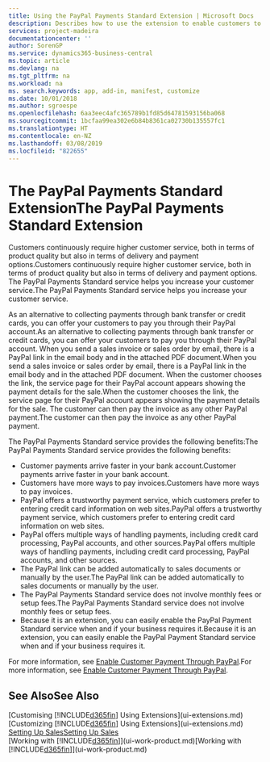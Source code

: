 ```yaml
---
title: Using the PayPal Payments Standard Extension | Microsoft Docs
description: Describes how to use the extension to enable customers to make payments with PayPal.
services: project-madeira
documentationcenter: ''
author: SorenGP
ms.service: dynamics365-business-central
ms.topic: article
ms.devlang: na
ms.tgt_pltfrm: na
ms.workload: na
ms. search.keywords: app, add-in, manifest, customize
ms.date: 10/01/2018
ms.author: sgroespe
ms.openlocfilehash: 6aa3eec4afc365789b1fd85d64781593156ba068
ms.sourcegitcommit: 1bcfaa99ea302e6b84b8361ca02730b135557fc1
ms.translationtype: HT
ms.contentlocale: en-NZ
ms.lasthandoff: 03/08/2019
ms.locfileid: "822655"
---
```

# <a name="the-paypal-payments-standard-extension"></a><span data-ttu-id="55861-103">The PayPal Payments Standard Extension</span><span class="sxs-lookup"><span data-stu-id="55861-103">The PayPal Payments Standard Extension</span></span>
<span data-ttu-id="55861-104">Customers continuously require higher customer service, both in terms of product quality but also in terms of delivery and payment options.</span><span class="sxs-lookup"><span data-stu-id="55861-104">Customers continuously require higher customer service, both in terms of product quality but also in terms of delivery and payment options.</span></span> <span data-ttu-id="55861-105">The PayPal Payments Standard service helps you increase your customer service.</span><span class="sxs-lookup"><span data-stu-id="55861-105">The PayPal Payments Standard service helps you increase your customer service.</span></span>

<span data-ttu-id="55861-106">As an alternative to collecting payments through bank transfer or credit cards, you can offer your customers to pay you through their PayPal account.</span><span class="sxs-lookup"><span data-stu-id="55861-106">As an alternative to collecting payments through bank transfer or credit cards, you can offer your customers to pay you through their PayPal account.</span></span> <span data-ttu-id="55861-107">When you send a sales invoice or sales order by email, there is a PayPal link in the email body and in the attached PDF document.</span><span class="sxs-lookup"><span data-stu-id="55861-107">When you send a sales invoice or sales order by email, there is a PayPal link in the email body and in the attached PDF document.</span></span> <span data-ttu-id="55861-108">When the customer chooses the link, the service page for their PayPal account appears showing the payment details for the sale.</span><span class="sxs-lookup"><span data-stu-id="55861-108">When the customer chooses the link, the service page for their PayPal account appears showing the payment details for the sale.</span></span> <span data-ttu-id="55861-109">The customer can then pay the invoice as any other PayPal payment.</span><span class="sxs-lookup"><span data-stu-id="55861-109">The customer can then pay the invoice as any other PayPal payment.</span></span>

<span data-ttu-id="55861-110">The PayPal Payments Standard service provides the following benefits:</span><span class="sxs-lookup"><span data-stu-id="55861-110">The PayPal Payments Standard service provides the following benefits:</span></span>

* <span data-ttu-id="55861-111">Customer payments arrive faster in your bank account.</span><span class="sxs-lookup"><span data-stu-id="55861-111">Customer payments arrive faster in your bank account.</span></span>
* <span data-ttu-id="55861-112">Customers have more ways to pay invoices.</span><span class="sxs-lookup"><span data-stu-id="55861-112">Customers have more ways to pay invoices.</span></span>
* <span data-ttu-id="55861-113">PayPal offers a trustworthy payment service, which customers prefer to entering credit card information on web sites.</span><span class="sxs-lookup"><span data-stu-id="55861-113">PayPal offers a trustworthy payment service, which customers prefer to entering credit card information on web sites.</span></span>
* <span data-ttu-id="55861-114">PayPal offers multiple ways of handling payments, including credit card processing, PayPal accounts, and other sources.</span><span class="sxs-lookup"><span data-stu-id="55861-114">PayPal offers multiple ways of handling payments, including credit card processing, PayPal accounts, and other sources.</span></span>
* <span data-ttu-id="55861-115">The PayPal link can be added automatically to sales documents or manually by the user.</span><span class="sxs-lookup"><span data-stu-id="55861-115">The PayPal link can be added automatically to sales documents or manually by the user.</span></span>
* <span data-ttu-id="55861-116">The PayPal Payments Standard service does not involve monthly fees or setup fees.</span><span class="sxs-lookup"><span data-stu-id="55861-116">The PayPal Payments Standard service does not involve monthly fees or setup fees.</span></span>
* <span data-ttu-id="55861-117">Because it is an extension, you can easily enable the PayPal Payment Standard service when and if your business requires it.</span><span class="sxs-lookup"><span data-stu-id="55861-117">Because it is an extension, you can easily enable the PayPal Payment Standard service when and if your business requires it.</span></span>  

<span data-ttu-id="55861-118">For more information, see [Enable Customer Payment Through PayPal](sales-how-enable-payment-service-extensions.md).</span><span class="sxs-lookup"><span data-stu-id="55861-118">For more information, see [Enable Customer Payment Through PayPal](sales-how-enable-payment-service-extensions.md).</span></span>

## <a name="see-also"></a><span data-ttu-id="55861-119">See Also</span><span class="sxs-lookup"><span data-stu-id="55861-119">See Also</span></span>
<span data-ttu-id="55861-120">[Customising [!INCLUDE[d365fin](includes/d365fin_md.md)] Using Extensions](ui-extensions.md)</span><span class="sxs-lookup"><span data-stu-id="55861-120">[Customizing [!INCLUDE[d365fin](includes/d365fin_md.md)] Using Extensions](ui-extensions.md)</span></span>  
[<span data-ttu-id="55861-121">Setting Up Sales</span><span class="sxs-lookup"><span data-stu-id="55861-121">Setting Up Sales</span></span>](sales-setup-sales.md)  
<span data-ttu-id="55861-122">[Working with [!INCLUDE[d365fin](includes/d365fin_md.md)]](ui-work-product.md)</span><span class="sxs-lookup"><span data-stu-id="55861-122">[Working with [!INCLUDE[d365fin](includes/d365fin_md.md)]](ui-work-product.md)</span></span>
